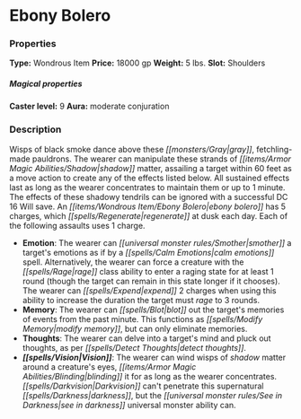 ﻿---
Title: "Ebony Bolero"
Type: "Wondrous Item"
Price: "18000 gp"
Weight: "5 lbs."
Slot: "Shoulders"
Caster level: "9"
Aura: "moderate conjuration"
Description: |
  "Wisps of black smoke dance above these gray, fetchling-made pauldrons. The wearer can manipulate these strands of shadow matter, assailing a target within 60 feet as a move action to create any of the effects listed below. All sustained effects last as long as the wearer concentrates to maintain them or up to 1 minute. The effects of these shadowy tendrils can be ignored with a successful DC 16 Will save. An _ebony bolero_ has 5 charges, which regenerate at dusk each day. Each of the following assaults uses 1 charge."
Crafting cost: "9000 gp"
Sources: "['Agents of Evil']"
---

# Ebony Bolero

### Properties

**Type:** Wondrous Item **Price:** 18000 gp **Weight:** 5 lbs. **Slot:** Shoulders

##### Magical properties

**Caster level:** 9 **Aura:** moderate conjuration

### Description

Wisps of black smoke dance above these _[[monsters/Gray|gray]]_, fetchling-made pauldrons. The wearer can manipulate these strands of _[[items/Armor Magic Abilities/Shadow|shadow]]_ matter, assailing a target within 60 feet as a move action to create any of the effects listed below. All sustained effects last as long as the wearer concentrates to maintain them or up to 1 minute. The effects of these shadowy tendrils can be ignored with a successful DC 16 Will save. An _[[items/Wondrous Item/Ebony Bolero|ebony bolero]]_ has 5 charges, which _[[spells/Regenerate|regenerate]]_ at dusk each day. Each of the following assaults uses 1 charge.

* **Emotion**: The wearer can _[[universal monster rules/Smother|smother]]_ a target's emotions as if by a _[[spells/Calm Emotions|calm emotions]]_ spell. Alternatively, the wearer can force a creature with the _[[spells/Rage|rage]]_ class ability to enter a raging state for at least 1 round (though the target can remain in this state longer if it chooses). The wearer can _[[spells/Expend|expend]]_ 2 charges when using this ability to increase the duration the target must _rage_ to 3 rounds.
* **Memory**: The wearer can _[[spells/Blot|blot]]_ out the target's memories of events from the past minute. This functions as _[[spells/Modify Memory|modify memory]]_, but can only eliminate memories.
* **Thoughts**: The wearer can delve into a target's mind and pluck out thoughts, as per _[[spells/Detect Thoughts|detect thoughts]]_.
* **_[[spells/Vision|Vision]]_**: The wearer can wind wisps of _shadow_ matter around a creature's eyes, _[[items/Armor Magic Abilities/Blinding|blinding]]_ it for as long as the wearer concentrates. _[[spells/Darkvision|Darkvision]]_ can't penetrate this supernatural _[[spells/Darkness|darkness]]_, but the _[[universal monster rules/See in Darkness|see in darkness]]_ universal monster ability can.